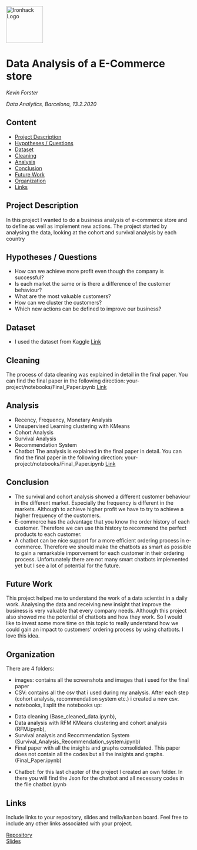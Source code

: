 <img src="https://bit.ly/2VnXWr2" alt="Ironhack Logo" width="100"/>

# Data Analysis of a E-Commerce store
*Kevin Forster*

*Data Analytics, Barcelona, 13.2.2020*

## Content
- [Project Description](#project-description)
- [Hypotheses / Questions](#hypotheses-questions)
- [Dataset](#dataset)
- [Cleaning](#cleaning)
- [Analysis](#analysis)
- [Conclusion](#conclusion)
- [Future Work](#future-work)
- [Organization](#organization)
- [Links](#links)

## Project Description
In this project I wanted to do a business analysis of e-commerce store and to define as well as implement new actions. The project started by analysing the data, looking at the cohort and survival analysis by each country

## Hypotheses / Questions
* How can we achieve more profit even though the company is successful?
* Is each market the same or is there a difference of the customer behaviour?
* What are the most valuable customers?
* How can we cluster the customers?
* Which new actions can be defined to improve our business?

## Dataset
* I used the dataset from Kaggle [Link](https://www.kaggle.com/jr2ngb/superstore-data)

## Cleaning
The process of data cleaning was explained in detail in the final paper. You can find the final paper in the following direction: your-project/notebooks/Final_Paper.ipynb [Link](https://github.com/kevforster/Project-Week-8-Final-Project/blob/master/your-project/notebooks/Final_Paper.ipynb)

## Analysis
* Recency, Frequency, Monetary Analysis
* Unsupervised Learning clustering with KMeans
* Cohort Analysis
* Survival Analysis
* Recommendation System
* Chatbot
The analysis is explained in the final paper in detail. You can find the final paper in the following direction: your-project/notebooks/Final_Paper.ipynb [Link](https://github.com/kevforster/Project-Week-8-Final-Project/blob/master/your-project/notebooks/Final_Paper.ipynb)


## Conclusion
* The survival and cohort analysis showed a different customer behaviour in the different market. Especially the frequency is different in the markets. Although to achieve higher profit we have to try to achieve a higher frequency of the customers. 
* E-commerce has the advantage that you know the order history of each customer. Therefore we can use this history to recommend the perfect products to each customer. 
* A chatbot can be nice support for a more efficient ordering process in e-commerce. Therefore we should make the chatbots as smart as possible to gain a remarkable imporvement for each customer in their ordering process. Unfortunately there are not many smart chatbots implemented yet but I see a lot of potential for the future. 

## Future Work
This project helped me to understand the work of a data scientist in a daily work. Analysing the data and receiving new insight that improve the business is very valuable that every company needs. Although this project also showed me the potential of chatbots and how they work. So I would like to invest some more time on this topic to really understand how we could gain an impact to customers' ordering process by using chatbots. I love this idea. 



## Organization
There are 4 folders:
* images: contains all the screenshots and images that i used for the final paper
* CSV: contains all the csv that i used during my analysis. After each step (cohort analysis, recommendation system etc.) i created a new csv.
* notebooks, I split the notebooks up: 
- Data cleaning (Base_cleaned_data.ipynb), 
- Data analysis with RFM KMeans clustering and cohort analysis (RFM.ipynb), 
- Survival analysis and Recommendation System (Survival_Analysis_Recommendation_system.ipynb)
- Final paper with all the insights and graphs consolidated. This paper does not contain all the codes but all the insights and graphs. (Final_Paper.ipynb)
* Chatbot: for this last chapter of the project I created an own folder. In there you will find the Json for the chatbot and all necessary codes in the file chatbot.ipynb


## Links
Include links to your repository, slides and trello/kanban board. Feel free to include any other links associated with your project.


[Repository](https://github.com/kevforster/Project-Week-8-Final-Project/tree/master/your-project)  
[Slides](https://docs.google.com/presentation/d/1Hl1xUA83V_0pgmEQGNUbdxnrXd7iUZsLCne7AKhhBEA/edit?usp=sharing)  

